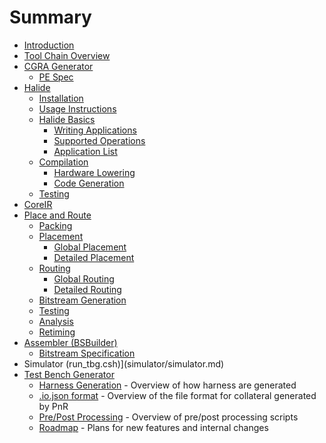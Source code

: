 # Summary

* [Introduction](README.md)
* [Tool Chain Overview](overview/toolchain.md)
* [CGRA Generator](cgra/cgra-generator.md)
  * [PE Spec](cgra/pe-spec.md)
* [Halide](halide/intro.md)
  * [Installation](halide/installation.md)
  * [Usage Instructions](halide/usage.md)
  * [Halide Basics](halide/halide-basics.md)
    * [Writing Applications](halide/writing-apps.md)
    * [Supported Operations](halide/operations.md)
    * [Application List](halide/application-list.md)
  * [Compilation](halide/compilation.md)
    * [Hardware Lowering](halide/hardware-lowering.md)
    * [Code Generation](halide/codegen.md)
  * [Testing](halide/testing.md)
* [CoreIR](coreir/intro.md)
* [Place and Route](pnr/intro.md)
  * [Packing](pnr/packing.md)
  * [Placement](pnr/placement.md)
    * [Global Placement](pnr/global-placement.md)
    * [Detailed Placement](pnr/detailed-placement.md)
  * [Routing](pnr/routing.md)
    * [Global Routing](pnr/global-routing.md)
    * [Detailed Routing](pnr/detailed-routing.md)
  * [Bitstream Generation](pnr/bitstream-gen.md)
  * [Testing](pnr/testing.md)
  * [Analysis](pnr/analysis.md)
  * [Retiming](pnr/retiming.md)
* [Assembler (BSBuilder)](bsbuilder/bsbuilder.md)
    * [Bitstream Specification](bsbuilder/bitstream-spec.md)
* Simulator (run_tbg.csh)](simulator/simulator.md)
* [Test Bench Generator](tbg/intro.md)
  * [Harness Generation](tbg/harness_generation.md) - Overview of how harness
    are generated
  * [.io.json format](tbg/io-json.md) - Overview of the file format for
    collateral generated by PnR
  * [Pre/Post Processing](tbg/pre_post_processing.md) - Overview of pre/post processing scripts
  * [Roadmap](tbg/roadmap.md) - Plans for new features and internal changes
